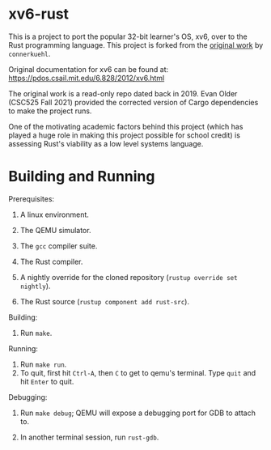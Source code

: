# xv6-rust

This is a project to port the popular 32-bit learner's OS, xv6, over to the Rust programming language. This project is forked from the [original work](https://github.com/connorkuehl/xv6-rust) by `connerkuehl`. 

Original documentation for xv6 can be found at: https://pdos.csail.mit.edu/6.828/2012/xv6.html 

The original work is a read-only repo dated back in 2019. Evan Older (CSC525 Fall 2021) provided the corrected version of Cargo dependencies to make the project runs. 

One of the motivating academic factors behind this project (which has played a huge role in making this project possible for school credit) is assessing Rust's viability as a low level systems language.

# Building and Running

Prerequisites:

1. A linux environment.

1. The QEMU simulator.

1. The `gcc` compiler suite.

1. The Rust compiler.

1. A nightly override for the cloned repository (`rustup override set nightly`).

1. The Rust source (`rustup component add rust-src`).

Building:

1. Run `make`.

Running:

1. Run `make run`.
2. To quit, first hit `Ctrl-A`, then `C` to get to qemu's terminal. Type `quit` and hit `Enter` to quit. 

Debugging:

1. Run `make debug`; QEMU will expose a debugging port for GDB to attach to.

1. In another terminal session, run `rust-gdb`.
